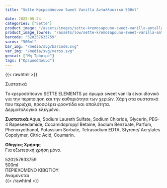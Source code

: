 ```yaml
---
title: "Sette Κρεμοσάπουνο Sweet Vanilla Ανταλλακτικό 500ml"

date: 2022-05-24
categories: ["Sette"]
product_image: "/assets/images/sette-kremosapouno-sweet-vanilla-antallaktiko-500ml.jpg"
product_image_lowres: "/assets/low/sette-kremosapouno-sweet-vanilla-antallaktiko-500ml.jpg"
barcode: "520257633759"
varos: "500ml"
bar_img: "/media/svg/barcode.svg"
var_img: "/media/svg/varos.svg"
gencat: ["Μη Τρόφιμα"]
tags: ["Κρεμοσάπουνα"]
---
```

{{< rawhtml >}}
<div class="product">
<div id="sistatika">Συστατικά</div>
<p>Το κρεμοσάπουνο SETTE ELEMENTS με άρωμα sweet vanilla είναι ιδανικό για την περιποίηση και την καθαριότητα των χεριών. Χάρη στα συστατικά που περιέχει, προσφέρει φροντίδα και απαλότητα.
<br>Δερματολογικά ελεγμένο.</p>
<p><strong>Συστατικά:</strong>Αqua, Sodium Laureth Sulfate, Sodium Chloride, Glycerin, PEG-4 Rapeseedamide, Cocamidopropyl Betaine, Sodium Benzoate, Parfum, Phenoxyethanol, Potassium Sorbate, Tetrasodium EDTA, Styrene/ Acrylates Copolymer, Citric Acid, Coumarin.</p>
<p><strong>Οδηγίες Χρήσης</strong><br>Για εξωτερική χρήση μόνο.</p>
<div id="barcode">
    <div id="barimage1"></div><span id="bartext">520257633759</span>
</div>
<div id="varos">
    <div id="varosimage1"></div><span id="varostext">500ml</span>
</div>
<div id="kivotio">ΠΕΡΙΕΧΟΜΕΝΟ ΚΙΒΩΤΙΟΥ:<br>Αναμένεται</div>
<div class="pimg"></div>
</div>
{{< /rawhtml >}}


